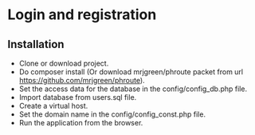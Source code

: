 # Login and registration
## Installation
- Clone or download project.
- Do composer install (Or download mrjgreen/phroute packet from url https://github.com/mrjgreen/phroute).
- Set the access data for the database in the config/config_db.php file.
- Import database from users.sql file.
- Create a virtual host.
- Set the domain name in the config/config_const.php file.
- Run the application from the browser.
